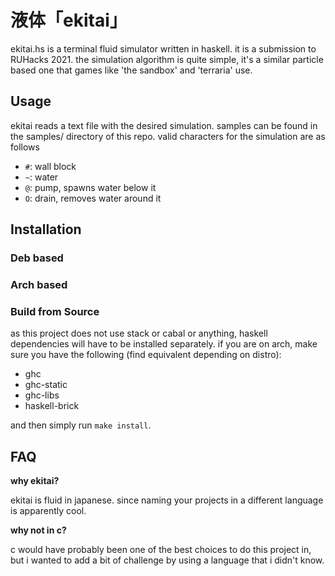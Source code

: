# 液体「ekitai」

ekitai.hs is a terminal fluid simulator written in haskell. it is a submission to RUHacks 2021. the simulation algorithm is quite simple, it's a similar particle based one that games like 'the sandbox' and 'terraria' use.

## Usage
ekitai reads a text file with the desired simulation. samples can be found in the samples/ directory of this repo. valid characters for the simulation are as follows
- `#`: wall block
- `~`: water
- `@`: pump, spawns water below it
- `O`: drain, removes water around it

## Installation
### Deb based
### Arch based
### Build from Source
as this project does not use stack or cabal or anything, haskell dependencies will have to be installed separately. if you are on arch, make sure you have the following (find equivalent depending on distro):
- ghc
- ghc-static
- ghc-libs
- haskell-brick

and then simply run `make install`.

## FAQ
**why ekitai?**

ekitai is fluid in japanese. since naming your projects in a different language is apparently cool.

**why not in c?**

c would have probably been one of the best choices to do this project in, but i wanted to add a bit of challenge by using a language that i didn't know.

